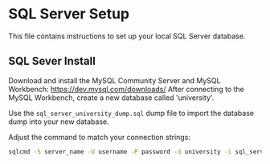 # SQL Server Setup 

This file contains instructions to set up your local SQL Server database. 

## SQL Sever Install

Download and install the MySQL Community Server and MySQL Workbench: https://dev.mysql.com/downloads/ After connecting to the MySQL Workbench, create a new database called 'university'.

Use the `sql_server_university_dump.sql` dump file to import the database dump into your new database.

Adjust the command to match your connection strings:
```bash
sqlcmd -S server_name -U username -P password -d university -i sql_server_university_dump.sql
```

